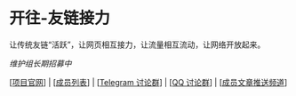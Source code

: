# 开往-友链接力

让传统友链“活跃”，让网页相互接力，让流量相互流动，让网络开放起来。

*维护组长期招募中*

[[项目官网](https://www.travellings.cn/)] | [[成员列表](https://list.travellings.cn/)] | [[Telegram 讨论群](https://t.me/TravellingsCN)] | [[QQ 讨论群](http://qm.qq.com/cgi-bin/qm/qr?_wv=1027&k=K7nYgbBWQRwMbRmFCWvSU0GAQs-i4Zhr&authKey=BACRx8ttd%2FVM6tA1NYOKEfAGTDROWxwHefUT7SB7OhcUbED9IEhIX3AKwAuky5x5&noverify=0&group_code=186690715)] | [[成员文章推送频道](https://t.me/travellings_subscribe)]
